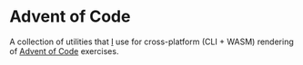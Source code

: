 # Advent of Code

A collection of utilities that [I](https://github.com/jghiloni) use for cross-platform (CLI + WASM) rendering of
[Advent of Code](https://adventofcode.com) exercises.